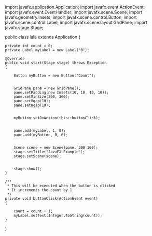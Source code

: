 

import javafx.application.Application;
import javafx.event.ActionEvent;
import javafx.event.EventHandler;
import javafx.scene.Scene;
import javafx.geometry.Insets;
import javafx.scene.control.Button;
import javafx.scene.control.Label;
import javafx.scene.layout.GridPane;
import javafx.stage.Stage;


public class lala extends Application
{
    
    private int count = 0;
    private Label myLabel = new Label("0");

    @Override
    public void start(Stage stage) throws Exception
    {
        
        Button myButton = new Button("Count");

        
        GridPane pane = new GridPane();
        pane.setPadding(new Insets(10, 10, 10, 10));
        pane.setMinSize(300, 300);
        pane.setVgap(10);
        pane.setHgap(10);

      
        myButton.setOnAction(this::buttonClick);

        
        pane.add(myLabel, 1, 0);
        pane.add(myButton, 0, 0);

       
        Scene scene = new Scene(pane, 300,100);
        stage.setTitle("JavaFX Example");
        stage.setScene(scene);

        
        stage.show();
    }

    /**
     * This will be executed when the button is clicked
     * It increments the count by 1
     */
    private void buttonClick(ActionEvent event)
    {
        
        count = count + 1;
        myLabel.setText(Integer.toString(count));
    }
}
